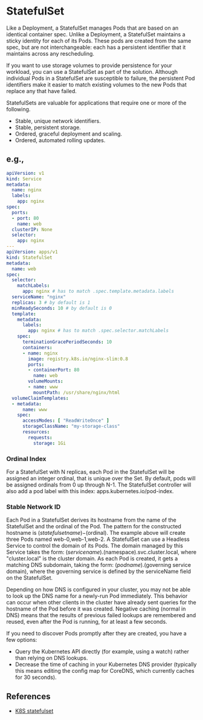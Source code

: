 # StatefulSet

Like a Deployment, a StatefulSet manages Pods that are based on an identical container spec. Unlike a Deployment, a StatefulSet maintains a sticky identity for each of its Pods. These pods are created from the same spec, but are not interchangeable: each has a persistent identifier that it maintains across any rescheduling.

If you want to use storage volumes to provide persistence for your workload, you can use a StatefulSet as part of the solution. Although individual Pods in a StatefulSet are susceptible to failure, the persistent Pod identifiers make it easier to match existing volumes to the new Pods that replace any that have failed.

StatefulSets are valuable for applications that require one or more of the following.

- Stable, unique network identifiers.
- Stable, persistent storage.
- Ordered, graceful deployment and scaling.
- Ordered, automated rolling updates.

## e.g.,

```yaml
apiVersion: v1
kind: Service
metadata:
  name: nginx
  labels:
    app: nginx
spec:
  ports:
  - port: 80
    name: web
  clusterIP: None
  selector:
    app: nginx
---
apiVersion: apps/v1
kind: StatefulSet
metadata:
  name: web
spec:
  selector:
    matchLabels:
      app: nginx # has to match .spec.template.metadata.labels
  serviceName: "nginx"
  replicas: 3 # by default is 1
  minReadySeconds: 10 # by default is 0
  template:
    metadata:
      labels:
        app: nginx # has to match .spec.selector.matchLabels
    spec:
      terminationGracePeriodSeconds: 10
      containers:
      - name: nginx
        image: registry.k8s.io/nginx-slim:0.8
        ports:
        - containerPort: 80
          name: web
        volumeMounts:
        - name: www
          mountPath: /usr/share/nginx/html
  volumeClaimTemplates:
  - metadata:
      name: www
    spec:
      accessModes: [ "ReadWriteOnce" ]
      storageClassName: "my-storage-class"
      resources:
        requests:
          storage: 1Gi
```

### Ordinal Index

For a StatefulSet with N replicas, each Pod in the StatefulSet will be assigned an integer ordinal, that is unique over the Set. By default, pods will be assigned ordinals from 0 up through N-1. The StatefulSet controller will also add a pod label with this index: apps.kubernetes.io/pod-index.

### Stable Network ID

Each Pod in a StatefulSet derives its hostname from the name of the StatefulSet and the ordinal of the Pod. The pattern for the constructed hostname is $(statefulset name)-$(ordinal). The example above will create three Pods named web-0,web-1,web-2. A StatefulSet can use a Headless Service to control the domain of its Pods. The domain managed by this Service takes the form: $(service name).$(namespace).svc.cluster.local, where "cluster.local" is the cluster domain. As each Pod is created, it gets a matching DNS subdomain, taking the form: $(podname).$(governing service domain), where the governing service is defined by the serviceName field on the StatefulSet.

Depending on how DNS is configured in your cluster, you may not be able to look up the DNS name for a newly-run Pod immediately. This behavior can occur when other clients in the cluster have already sent queries for the hostname of the Pod before it was created. Negative caching (normal in DNS) means that the results of previous failed lookups are remembered and reused, even after the Pod is running, for at least a few seconds.

If you need to discover Pods promptly after they are created, you have a few options:

- Query the Kubernetes API directly (for example, using a watch) rather than relying on DNS lookups.
- Decrease the time of caching in your Kubernetes DNS provider (typically this means editing the config map for CoreDNS, which currently caches for 30 seconds).

## References

- [K8S statefulset](https://kubernetes.io/docs/concepts/workloads/controllers/statefulset/)
